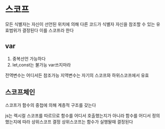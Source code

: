 # 스코프

모든 식별자는 자신이 선언된 위치에 의해 다른 코드가 식별자 자신을 참조할 수 있는 유효범위가 결정된다
이를 스코프라 한다

## var

1. 중복선언 가능하다
2. let,const는 불가능 var쓰지마라

전역변수는 어디서든 참조가능
지역변수는 자기의 스코프와 하위스코프에서 유효

## 스코프체인

스코프가 함수의 중첩에 의해 계층적 구조를 갖는다

js는 렉시컬 스코프를 따르므로 함수를 어디서 호출했는지가 아니라 함수를 어디서 정의했는지에 따라 상위스코프 결정
상위스코프는 함수가 실행돨때 결정된다
